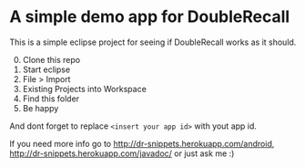 A simple demo app for DoubleRecall
==================================

This is a simple eclipse project for seeing if DoubleRecall works as it should.

0. Clone this repo
1. Start eclipse
2. File > Import
3. Existing Projects into Workspace
4. Find this folder
5. Be happy

And dont forget to replace `<insert your app id>` with yout app id.

If you need more info go to <http://dr-snippets.herokuapp.com/android>, <http://dr-snippets.herokuapp.com/javadoc/> or just ask me :)

